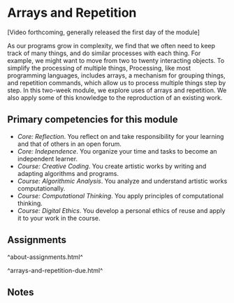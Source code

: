 Arrays and Repetition
=====================

[Video forthcoming, generally released the first day of the module]

As our programs grow in complexity, we find that we often need to
keep track of many things, and do similar processes with each thing.
For example, we might want to move from two to twenty interacting
objects.  To simplify the processing of multiple things, Processing,
like most programming languages, includes arrays, a mechanism for
grouping things, and repetition commands, which allow us to process
multiple things step by step.  In this two-week module, we explore
uses of arrays and repetition.  We also apply some of this knowledge
to the reproduction of an existing work.

Primary competencies for this module
------------------------------------

* *Core: Reflection*.  You reflect on and take responsibility for your
  learning and that of others in an open forum.
* *Core: Independence*.  You organize your time and tasks to become
  an independent learner.
* *Course: Creative Coding*.  You create artistic works by writing and
  adapting algorithms and programs.
* *Course: Algorithmic Analysis*.  You analyze and understand artistic
  works computationally.
* *Course: Computational Thinking*.  You apply principles of computational
  thinking.
* *Course: Digital Ethics*.  You develop a personal ethics of reuse and 
  apply it to your work in the course.

Assignments
-----------

^about-assignments.html^

^arrays-and-repetition-due.html^

Notes
-----
